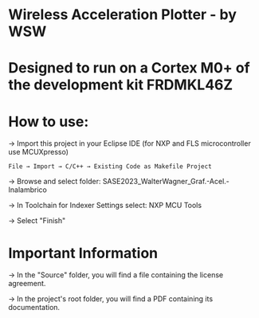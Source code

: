 # Wireless Acceleration Plotter - by WSW
# Designed to run on a Cortex M0+ of the development kit FRDMKL46Z

# How to use:

-> Import this project in your Eclipse IDE (for NXP and FLS microcontroller use MCUXpresso)

	File → Import → C/C++ → Existing Code as Makefile Project 

-> Browse and select folder: SASE2023_WalterWagner_Graf.-Acel.-Inalambrico

-> In Toolchain for Indexer Settings select: NXP MCU Tools

-> Select "Finish"


# Important Information

-> In the "Source" folder, you will find a file containing the license agreement.

-> In the project's root folder, you will find a PDF containing its documentation.









